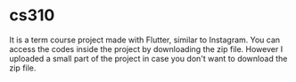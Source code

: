 # cs310
It is a term course project made with Flutter, similar to Instagram. 
You can access the codes inside the project by downloading the zip file.
However I uploaded a small part of the project in case you don't want to download the zip file.
